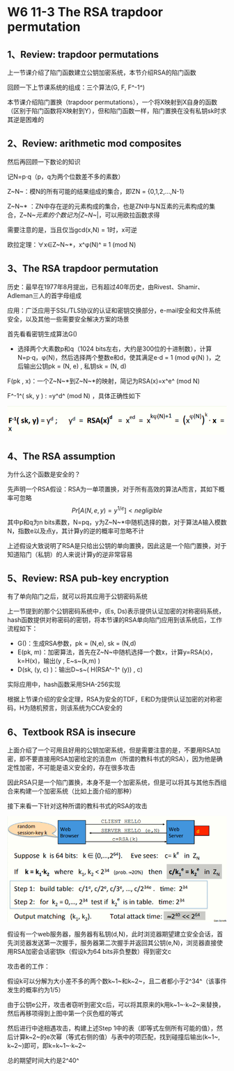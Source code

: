  # W6 11-3 The RSA trapdoor permutation

## 1、Review: trapdoor permutations

上一节课介绍了陷门函数建立公钥加密系统，本节介绍RSA的陷门函数

回顾一下上节课系统的组成：三个算法(G, F, F^-1^) 

本节课介绍陷门置换（trapdoor permutations），一个将X映射到X自身的函数（区别于陷门函数将X映射到Y），但和陷门函数一样，陷门置换在没有私钥sk时求其逆是困难的

## 2、Review: arithmetic mod composites

然后再回顾一下数论的知识

记N=p·q（p，q为两个位数差不多的素数）

Z~N~：模N的所有可能的结果组成的集合，即ZN = {0,1,2,…,N-1}

Z~N~* ：ZN中存在逆的元素构成的集合，也是ZN中与N互素的元素构成的集合，Z~N~*元素的个数记为|Z~N~*|，可以用欧拉函数求得

需要注意的是，当且仅当gcd(x,N) = 1时，x可逆

欧拉定理：∀x∈Z~N~*，x^φ(N)^ ≡ 1 (mod N)

## 3、The RSA trapdoor permutation

历史：最早在1977年8月提出，已有超过40年历史，由Rivest、Shamir、Adleman三人的首字母组成

应用：广泛应用于SSL/TLS协议的认证和密钥交换部分，e-mail安全和文件系统安全，以及其他一些需要安全解决方案的场景

首先看看密钥生成算法G()

* 选择两个大素数p和q（1024 bits左右，大约是300位的十进制数），计算N=p·q，φ(N)，然后选择两个整数e和d，使其满足e⋅d = 1 (mod φ(N) )，之后输出公钥pk = (N, e) , 私钥sk = (N, d) 

F(pk , x)：一个Z~N~*到Z~N~*的映射，简记为RSA(x)=x^e^ (mod N) 

F^-1^( sk, y ) : =y^d^ (mod N) ，具体正确性如下

![image-20210615111209956](.././images/image-20210615111209956.png)

## 4、The RSA assumption

为什么这个函数是安全的？

先声明一个RSA假设：RSA为一单项置换，对于所有高效的算法A而言，其如下概率可忽略
$$
Pr[A(N,e,y)=y^{1/e}]<negligible
$$
其中p和q为n bits素数，N=pq，y为Z~N~*中随机选择的数，对于算法A输入模数N，指数e以及点y，其计算y的逆的概率可忽略不计

上述假设大致说明了RSA是只给出公钥的单向置换，因此这是一个陷门置换，对于知道陷门（私钥）的人来说计算y的逆非常容易

## 5、Review: RSA pub-key encryption

有了单向陷门之后，就可以将其应用于公钥密码系统

上一节提到的那个公钥密码系统中，(Es, Ds)表示提供认证加密的对称密码系统，hash函数提供对称密码的密钥，将本节课的RSA单向陷门应用到该系统后，工作流程如下：

* G()：生成RSA参数，pk = (N,e), sk = (N,d) 
* E(pk, m)：加密算法，首先在Z~N~中随机选择一个数x，计算y=RSA(x)，k=H(x)，输出(y , E~s~(k,m) ) 
* D(sk, (y, c) )：输出D~s~( H(RSA^-1^ (y)) , c)

实际应用中，hash函数采用SHA-256实现

根据上节课介绍的安全定理，RSA为安全的TDF，E和D为提供认证加密的对称密码，H为随机预言，则该系统为CCA安全的

## 6、Textbook RSA is insecure

上面介绍了一个可用且好用的公钥加密系统，但是需要注意的是，不要用RSA加密，即不要直接用RSA加密给定的消息m（所谓的教科书式的RSA），因为他是确定性加密，不可能是语义安全的，存在很多攻击

因此RSA只是一个陷门置换，本身不是一个加密系统，但是可以将其与其他东西组合来构建一个加密系统（比如上面介绍的那种）

接下来看一下针对这种所谓的教科书式的RSA的攻击

![image-20210615111307132](.././images/image-20210615111307132.png)

假设有一个web服务器，服务器有私钥(d,N)，此时浏览器期望建立安全会话，首先浏览器发送第一次握手，服务器第二次握手并返回其公钥(e,N)，浏览器直接使用RSA加密会话密钥k（假设k为64 bits非负整数）得到密文c

攻击者的工作：

假设k可以分解为大小差不多的两个数k~1~和k~2~，且二者都小于2^34^（该事件发生的概率约为1/5）

由于公钥e公开，攻击者窃听到密文c后，可以将其原来的k用k~1~·k~2~来替换，然后再移项得到上图中第一个灰色框的等式

然后进行中途相遇攻击，构建上述Step 1中的表（即等式左侧所有可能的值），然后计算k~2~的e次幂（等式右侧的值）与表中的项匹配，找到碰撞后输出(k~1~, k~2~)即可，即k=k~1~·k~2~

总的期望时间大约是2^40^